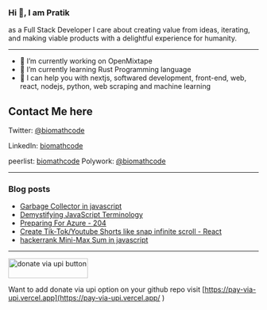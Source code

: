 

  
<h3> Hi 👋, I am Pratik </h3>
<p>

 as a Full Stack Developer I care about creating value from ideas, iterating, and
making viable products with a delightful experience for humanity.
</p>

---
  

- 🔭 I’m currently working on OpenMixtape
- 🌱 I’m currently learning Rust Programming language
- 🤔 I can help you with nextjs, softwared development, front-end, web, react, nodejs, python, web scraping and machine learning



## Contact Me here 


Twitter: [@biomathcode](https://twitter.com/biomathcode)

LinkedIn: [biomathcode](https://www.linkedin.com/in/biomathcode/)

peerlist: [biomathcode](https://www.peerlist.io/biomathcode)
Polywork: [@biomathcode](https://polywork.com/biomathcode) 



<hr>

### Blog posts

<!-- BLOG-POST-LIST:START -->
- [Garbage Collector in javascript](https://dev.to/biomathcode/garbage-collector-in-javascript-40o2)
- [Demystifying JavaScript Terminology](https://dev.to/biomathcode/demystifying-javascript-terminology-4l9d)
- [Preparing For Azure - 204](https://dev.to/biomathcode/preparing-for-azure-204-fan)
- [Create Tik-Tok/Youtube Shorts like snap infinite scroll - React](https://dev.to/biomathcode/create-tik-tokyoutube-shorts-like-snap-infinite-scroll-react-1mca)
- [hackerrank Mini-Max Sum in javascript](https://dev.to/biomathcode/hackerrank-mini-max-sum-in-javascript-446f)
<!-- BLOG-POST-LIST:END -->






<hr>

<a href="https://donate-via-upi-website.vercel.app/pratiksharma@boi?pn=Pratik%20Sharma&amount_list=10,20,50,100" target="_blank" ><img style="width:160px !important; height: 40px !important" src="https://pay-via-upi.vercel.app/default-purple.png" alt="donate via upi button"></a> 


Want to add donate via upi option on your github repo visit [https://pay-via-upi.vercel.app](https://pay-via-upi.vercel.app/ )

